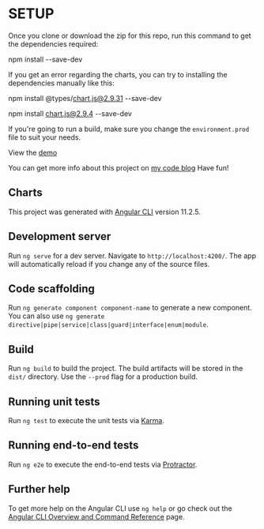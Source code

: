 # SETUP
Once you clone or download the zip for this repo, run this command to get the dependencies required:

npm install --save-dev

If you get an error regarding the charts, you can try to installing the dependencies manually like this:

npm install @types/chart.js@2.9.31 --save-dev

npm install chart.js@2.9.4 --save-dev

If you're going to run a build, make sure you change the `environment.prod` file to suit your needs.

View the [demo](https://joeydigital.net/examples/charts/)

You can get more info about this project on [my code blog](https://joeydigital.net/code/angular/post?id=193) Have fun!

## Charts

This project was generated with [Angular CLI](https://github.com/angular/angular-cli) version 11.2.5.

## Development server

Run `ng serve` for a dev server. Navigate to `http://localhost:4200/`. The app will automatically reload if you change any of the source files.

## Code scaffolding

Run `ng generate component component-name` to generate a new component. You can also use `ng generate directive|pipe|service|class|guard|interface|enum|module`.

## Build

Run `ng build` to build the project. The build artifacts will be stored in the `dist/` directory. Use the `--prod` flag for a production build.

## Running unit tests

Run `ng test` to execute the unit tests via [Karma](https://karma-runner.github.io).

## Running end-to-end tests

Run `ng e2e` to execute the end-to-end tests via [Protractor](http://www.protractortest.org/).

## Further help

To get more help on the Angular CLI use `ng help` or go check out the [Angular CLI Overview and Command Reference](https://angular.io/cli) page.
